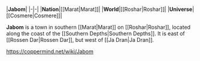 |**Jabom**|
|-|-|
|**Nation**|[[Marat\|Marat]]|
|**World**|[[Roshar\|Roshar]]|
|**Universe**|[[Cosmere\|Cosmere]]|

**Jabom** is a town in southern [[Marat\|Marat]] on [[Roshar\|Roshar]], located along the coast of the [[Southern Depths\|Southern Depths]]. It is east of [[Rossen Dar\|Rossen Dar]], but west of [[Ja Dran\|Ja Dran]].



https://coppermind.net/wiki/Jabom